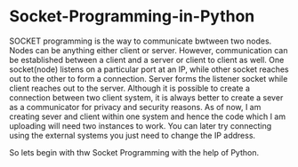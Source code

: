 # Socket-Programming-in-Python

SOCKET programming is the way to communicate bwtween two nodes. Nodes can be anything either client or server. However, communication can be established between a client and a server or client to client as well. One socket(node) listens on a particular port at an IP, while other socket reaches out to the other to form a connection. Server forms the listener socket while client reaches out to the server.
Although it is possible to create a connection between two client system, it is always better to create a sever as a communicator for privacy and security reasons. As of now, I am creating sever and client within one system and hence the code which I am uploading will need two instances to work. You can later try connecting using the external systems you just need to change the IP address.

So lets begin with thw Socket Programming with the help of Python. 
